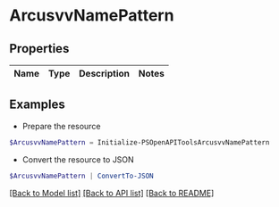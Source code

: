 # ArcusvvNamePattern
## Properties

Name | Type | Description | Notes
------------ | ------------- | ------------- | -------------

## Examples

- Prepare the resource
```powershell
$ArcusvvNamePattern = Initialize-PSOpenAPIToolsArcusvvNamePattern 
```

- Convert the resource to JSON
```powershell
$ArcusvvNamePattern | ConvertTo-JSON
```

[[Back to Model list]](../README.md#documentation-for-models) [[Back to API list]](../README.md#documentation-for-api-endpoints) [[Back to README]](../README.md)


